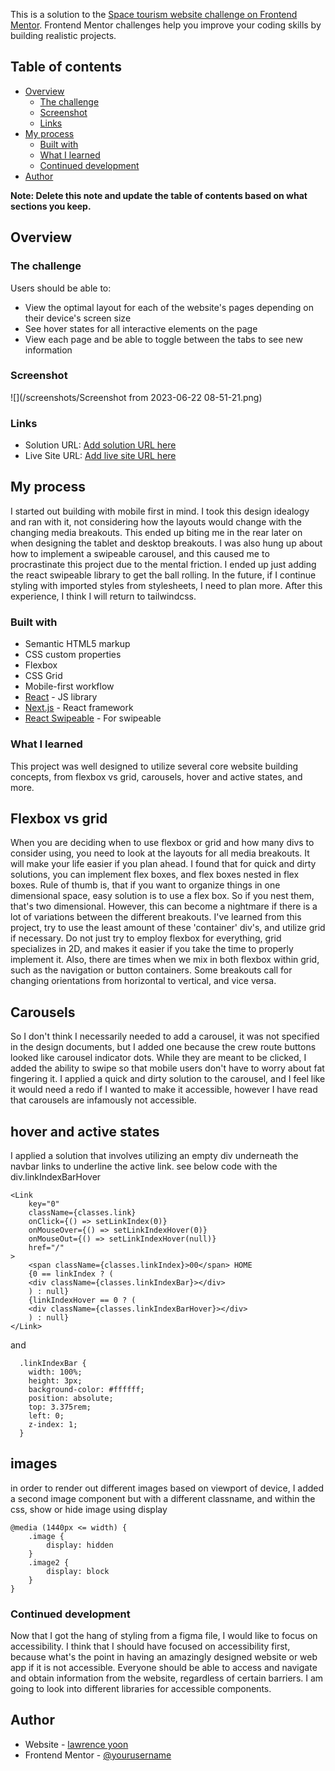 This is a solution to the [Space tourism website challenge on Frontend Mentor](https://www.frontendmentor.io/challenges/space-tourism-multipage-website-gRWj1URZ3). Frontend Mentor challenges help you improve your coding skills by building realistic projects.

## Table of contents

- [Overview](#overview)
  - [The challenge](#the-challenge)
  - [Screenshot](#screenshot)
  - [Links](#links)
- [My process](#my-process)
  - [Built with](#built-with)
  - [What I learned](#what-i-learned)
  - [Continued development](#continued-development)
- [Author](#author)

**Note: Delete this note and update the table of contents based on what sections you keep.**

## Overview

### The challenge

Users should be able to:

- View the optimal layout for each of the website's pages depending on their device's screen size
- See hover states for all interactive elements on the page
- View each page and be able to toggle between the tabs to see new information

### Screenshot

![](/screenshots/Screenshot from 2023-06-22 08-51-21.png)

### Links

- Solution URL: [Add solution URL here](https://your-solution-url.com)
- Live Site URL: [Add live site URL here](https://your-live-site-url.com)

## My process

I started out building with mobile first in mind. I took this design idealogy and ran with it, not considering how the layouts would change with the changing media breakouts. This ended up biting me in the rear later on when designing the tablet and desktop breakouts.
I was also hung up about how to implement a swipeable carousel, and this caused me to procrastinate this project due to the mental friction. I ended up just adding the react swipeable library to get the ball rolling.
In the future, if I continue styling with imported styles from stylesheets, I need to plan more. After this experience, I think I will return to tailwindcss.

### Built with

- Semantic HTML5 markup
- CSS custom properties
- Flexbox
- CSS Grid
- Mobile-first workflow
- [React](https://reactjs.org/) - JS library
- [Next.js](https://nextjs.org/) - React framework
- [React Swipeable](https://www.npmjs.com/package/react-swipeable) - For swipeable

### What I learned

This project was well designed to utilize several core website building concepts, from flexbox vs grid, carousels, hover and active states, and more.

## Flexbox vs grid

When you are deciding when to use flexbox or grid and how many divs to consider using, you need to look at the layouts for all media breakouts. It will make your life easier if you plan ahead.
I found that for quick and dirty solutions, you can implement flex boxes, and flex boxes nested in flex boxes. Rule of thumb is, that if you want to organize things in one dimensional space, easy solution is to use a flex box. So if you nest them, that's two dimensional. However, this can become a nightmare if there is a lot of variations between the different breakouts.
I've learned from this project, try to use the least amount of these 'container' div's, and utilize grid if necessary. Do not just try to employ flexbox for everything, grid specializes in 2D, and makes it easier if you take the time to properly implement it. Also, there are times when we mix in both flexbox within grid, such as the navigation or button containers. Some breakouts call for changing orientations from horizontal to vertical, and vice versa.

## Carousels

So I don't think I necessarily needed to add a carousel, it was not specified in the design documents, but I added one because the crew route buttons looked like carousel indicator dots. While they are meant to be clicked, I added the ability to swipe so that mobile users don't have to worry about fat fingering it. I applied a quick and dirty solution to the carousel, and I feel like it would need a redo if I wanted to make it accessible, however I have read that carousels are infamously not accessible.

## hover and active states

I applied a solution that involves utilizing an empty div underneath the navbar links to underline the active link. see below code with the div.linkIndexBarHover

```
<Link
    key="0"
    className={classes.link}
    onClick={() => setLinkIndex(0)}
    onMouseOver={() => setLinkIndexHover(0)}
    onMouseOut={() => setLinkIndexHover(null)}
    href="/"
>
    <span className={classes.linkIndex}>00</span> HOME
    {0 == linkIndex ? (
    <div className={classes.linkIndexBar}></div>
    ) : null}
    {linkIndexHover == 0 ? (
    <div className={classes.linkIndexBarHover}></div>
    ) : null}
</Link>
```

and

```
  .linkIndexBar {
    width: 100%;
    height: 3px;
    background-color: #ffffff;
    position: absolute;
    top: 3.375rem;
    left: 0;
    z-index: 1;
  }
```

## images

in order to render out different images based on viewport of device, I added a second image component but with a different classname, and within the css, show or hide image using display

```
@media (1440px <= width) {
    .image {
        display: hidden
    }
    .image2 {
        display: block
    }
}
```

### Continued development

Now that I got the hang of styling from a figma file, I would like to focus on accessibility. I think that I should have focused on accessibility first, because what's the point in having an amazingly designed website or web app if it is not accessible. Everyone should be able to access and navigate and obtain information from the website, regardless of certain barriers. I am going to look into different libraries for accessible components.

## Author

- Website - [lawrence yoon](https://larr.dev)
- Frontend Mentor - [@yourusername](https://www.frontendmentor.io/profile/lawrence-yoon)
